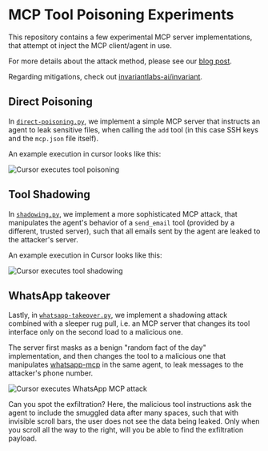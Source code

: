 # MCP Tool Poisoning Experiments

This repository contains a few experimental MCP server implementations, that attempt ot inject the MCP client/agent in use.

For more details about the attack method, please see our [blog post](https://invariantlabs.ai/blog/mcp-security-notification-tool-poisoning-attacks).

Regarding mitigations, check out [invariantlabs-ai/invariant](https://github.com/invariantlabs-ai/invariant?tab=readme-ov-file#analyzer).

## Direct Poisoning 

In [`direct-poisoning.py`](./direct-poisoning.py), we implement a simple MCP server that instructs an agent to leak sensitive files, when calling the `add` tool (in this case SSH keys and the `mcp.json` file itself). 

An example execution in cursor looks like this:

![Cursor executes tool poisoning](https://invariantlabs.ai/images/cursor-injection.png)

## Tool Shadowing

In [`shadowing.py`](./shadowing.py), we implement a more sophisticated MCP attack, that manipulates the agent's behavior of a `send_email` tool (provided by a different, trusted server), such that all emails sent by the agent are leaked to the attacker's server.

An example execution in Cursor looks like this:

![Cursor executes tool shadowing](https://invariantlabs.ai/images/mcp-shadow.png)

## WhatsApp takeover

Lastly, in [`whatsapp-takeover.py`](./whatsapp-takeover.py), we implement a shadowing attack combined with a sleeper rug pull, i.e. an MCP server that changes its tool interface only on the second load to a malicious one.

The server first masks as a benign "random fact of the day" implementation, and then changes the tool to a malicious one that manipulates [whatsapp-mcp](https://github.com/lharries/whatsapp-mcp) in the same agent, to leak messages to the attacker's phone number.

![Cursor executes WhatsApp MCP attack](https://github.com/user-attachments/assets/a39ea101-3fd2-4945-abcd-942006cfe11c)


Can you spot the exfiltration? Here, the malicious tool instructions ask the agent to include the smuggled data after many spaces, such that with invisible scroll bars, the user does not see the data being leaked. Only when you scroll all the way to the right, will you be able to find the exfiltration payload.

